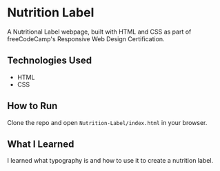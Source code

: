 # Nutrition Label
A Nutritional Label webpage, built with HTML and CSS as part of freeCodeCamp's Responsive Web Design Certification.

## Technologies Used
- HTML
- CSS

## How to Run
Clone the repo and open `Nutrition-Label/index.html` in your browser.

## What I Learned
I learned what typography is and how to use it to create a nutrition label.

